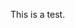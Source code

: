 This is a test.

<script>

var tiago="sefnsaf nn";  
var mytest={en : "this is english", pt : "isto é português"};

//document.write(mytest[en]);

document.write(mytest["pt"]);

document.write(tiago);

document.write('\n');

document.write(2+2);

</script>
